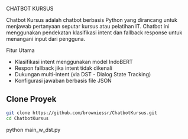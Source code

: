 CHATBOT KURSUS

Chatbot Kursus adalah chatbot berbasis Python yang dirancang untuk menjawab pertanyaan seputar kursus atau pelatihan IT. 
Chatbot ini menggunakan pendekatan klasifikasi intent dan fallback response untuk menangani input dari pengguna.

Fitur Utama
- Klasifikasi intent menggunakan model IndoBERT
- Respon fallback jika intent tidak dikenali
- Dukungan multi-intent (via DST - Dialog State Tracking)
- Konfigurasi jawaban berbasis file JSON

## Clone Proyek
```bash
git clone https://github.com/browniessr/ChatbotKursus.git
cd ChatbotKursus

```
python main_w_dst.py
